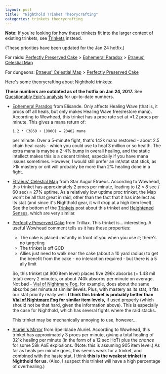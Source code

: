 ```yaml
---
layout: post
title:  "Nighthold Trinket Theorycrafting"
categories: trinkets theorycrafting
---
```


**Note:** If you're looking for how these trinkets fit into the larger context of existing trinkets, see
[Trinkets](/trinkets) instead.

(These priorities have been updated for the Jan 24 hotfix.)

For raids:  [Perfectly Preserved Cake][cake] > [Ephemeral Paradox][paradox] > [Etraeus' Celestial Map][map]

For dungeons: [Etraeus' Celestial Map][map] > [Perfectly Preserved Cake][cake]

Here's some theorycrafting about Nighthold trinkets:

**These numbers are outdated as of the hotfix on Jan 24, 2017.** See
[Questionably Epic's analysis](https://questionablyepic.com/nighthold-healer-trinkets-update/) for up-to-date numbers.


- [Ephemeral Paradox][paradox] from Elisande. Only affects Healing Wave (that is, it procs off all heals, but only makes
  Healing Wave free/restore mana). According to Wowhead, this trinket has a proc rate set at &asymp;1.2 procs per
  minute. This gives a mana return of:
  
      1.2 * (3869 + 19800) = 28402 mana
  
  per minute. Over a 5-minute fight, that's 142k mana restored - about 2.5 chain heal casts - which you could use to heal
  3 million or so health. The extra mana is maybe a 2-4% bump in overall healing, and the static intellect makes this is a
  decent trinket, especially if you have mana issues sometimes. However, I would still prefer an int/stat stat stick, 
  as >1k mastery or crit will probably be more than 2% healing done in a fight.

- [Etraeus' Celestial Map][map] from Star Augur Etraeus.  According to Wowhead, this trinket has approximately 2 procs
  per minute, leading to (2 &times; 8 sec / 60 sec) &asymp; 27% uptime. As a relatively low uptime proc trinket, the Map
  won't be all that great in raid, other than the fact that it has intellect as its stat (and since it's Nighthold gear,
  it will drop at a high item level). See the bottom of the [Trinkets](/trinkets) post about this trinket and
  [Heightened Senses][senses], which are very similar.

- [Perfectly Preserved Cake][cake] from Trilliax. This trinket is... interesting. A useful Wowhead comment tells us it
  has these properties:
    * The cake is placed instantly in front of you when you use it; there's no targeting
    * The trinket is off GCD
    * Allies just need to walk near the cake (about a 10 yard radius) to get the benefit from the cake - no interaction
      required - but there is a 5 ally limit

  So, this trinket (at 900 item level) places five 296k absorbs (= 1.48 mil total) every 2 minutes, or about 740k
  absorbs per minute on average. Not bad - [Vial of Nightmare Fog][vial], for example, does about the same absorbs per
  minute at similar ilevels.  Plus, with mastery as its stat, it fits our stat priority really well. **I think this
  trinket is probably better than [Vial of Nightmare Fog][vial] for similar item levels,** if used properly (which should not be
  that hard, given the information above). This is especially the case for Nighthold, which has several fights where the
  raid stacks.

  This trinket may be mechanically annoying to use, however...

- [Aluriel's Mirror][mirror] from Spellblade Aluriel. According to Wowhead, this trinket has approximately 3 procs per
  minute, giving a total healing of 321k healing per minute (in the form of a 12 sec HoT) plus the *chance* for some 58k
  AoE explosions. (Note: this is assuming 905 item level.) As far as heals per minute goes, this seems weak for a
  trinket, and combined with the haste stat, I think **this is the weakest trinket in Nighthold for us.** (Also, I
  suspect this trinket will have a high percentage of overhealing.)

[map]: http://www.wowhead.com/item=140803/etraeus-celestial-map&bonus=3518
[paradox]: http://www.wowhead.com/item=140805/ephemeral-paradox&bonus=3518
[cake]: http://www.wowhead.com/item=140793/perfectly-preserved-cake&bonus=3445
[mirror]: http://www.wowhead.com/item=140795/aluriels-mirror&bonus=3518
[vial]: http://www.wowhead.com/item=138222/vial-of-nightmare-fog&bonus=1806
[senses]: http://www.wowhead.com/item=139330/heightened-senses&bonus=1806
